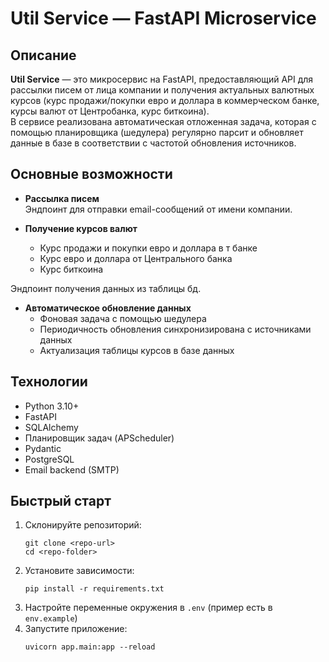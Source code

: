 # Util Service — FastAPI Microservice

## Описание

**Util Service** — это микросервис на FastAPI, предоставляющий API для рассылки писем от лица компании и получения актуальных валютных курсов (курс продажи/покупки евро и доллара в коммерческом банке, курсы валют от Центробанка, курс биткоина).  
В сервисе реализована автоматическая отложенная задача, которая с помощью планировщика (шедулера) регулярно парсит и обновляет данные в базе в соответствии с частотой обновления источников.

## Основные возможности

- **Рассылка писем**  
  Эндпоинт для отправки email-сообщений от имени компании.

- **Получение курсов валют**
  - Курс продажи и покупки евро и доллара в т банке
  - Курс евро и доллара от Центрального банка
  - Курс биткоина
 
 Эндпоинт получения данных из таблицы бд.

- **Автоматическое обновление данных**
  - Фоновая задача с помощью шедулера
  - Периодичность обновления синхронизирована с источниками данных
  - Актуализация таблицы курсов в базе данных

## Технологии

- Python 3.10+
- FastAPI
- SQLAlchemy
- Планировщик задач (APScheduler)
- Pydantic
- PostgreSQL
- Email backend (SMTP)

## Быстрый старт

1. Склонируйте репозиторий:
    ```
    git clone <repo-url>
    cd <repo-folder>
    ```
2. Установите зависимости:
    ```
    pip install -r requirements.txt
    ```
3. Настройте переменные окружения в `.env` (пример есть в `env.example`)
4. Запустите приложение:
    ```
    uvicorn app.main:app --reload
    ```

